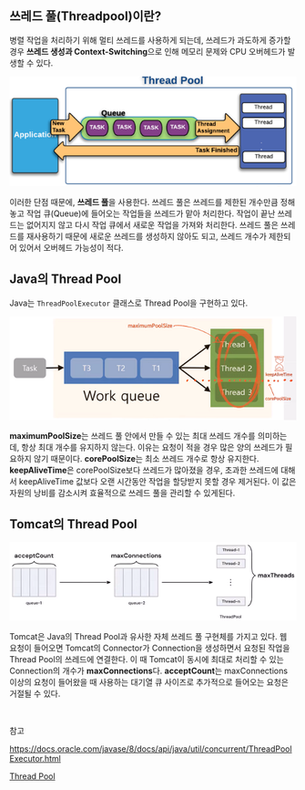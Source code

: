 ## 쓰레드 풀(Threadpool)이란?

병렬 작업을 처리하기 위해 멀티 쓰레드를 사용하게 되는데, 쓰레드가 과도하게 증가할 경우 **쓰레드 생성과 Context-Switching**으로 인해 메모리 문제와 CPU 오버헤드가 발생할 수 있다.

![img](https://github.com/dilmah0203/TIL/blob/main/Image/Thread%20Pool.PNG)

이러한 단점 때문에, **쓰레드 풀**을 사용한다. 쓰레드 풀은 쓰레드를 제한된 개수만큼 정해놓고 작업 큐(Queue)에 들어오는 작업들을 쓰레드가 맡아 처리한다. 작업이 끝난 쓰레드는 없어지지 않고 다시 작업 큐에서 새로운 작업을 가져와 처리한다. 쓰레드 풀은 쓰레드를 재사용하기 때문에 새로운 쓰레드를 생성하지 않아도 되고, 쓰레드 개수가 제한되어 있어서 오버헤드 가능성이 적다.

## Java의 Thread Pool

Java는 `ThreadPoolExecutor` 클래스로 Thread Pool을 구현하고 있다.

![img2](https://github.com/dilmah0203/TIL/blob/main/Image/ThreadPoolExecutor.png)

**maximumPoolSize**는 쓰레드 풀 안에서 만들 수 있는 최대 쓰레드 개수를 의미하는데, 항상 최대 개수를 유지하지 않는다. 이유는 요청이 적을 경우 많은 양의 쓰레드가 필요하지 않기 때문이다. **corePoolSize**는 최소 쓰레드 개수로 항상 유지한다. **keepAliveTime**은 corePoolSize보다 쓰레드가 많아졌을 경우, 초과한 쓰레드에 대해서 keepAliveTime 값보다 오랜 시간동안 작업을 할당받지 못할 경우 제거된다. 이 값은 자원의 낭비를 감소시켜 효율적으로 쓰레드 풀을 관리할 수 있게된다.

## Tomcat의 Thread Pool

![img](https://github.com/dilmah0203/TIL/blob/main/Image/Thread%20Pool2.png)

Tomcat은 Java의 Thread Pool과 유사한 자체 쓰레드 풀 구현체를 가지고 있다. 웹 요청이 들어오면 Tomcat의 Connector가 Connection을 생성하면서 요청된 작업을 Thread Pool의 쓰레드에 연결한다. 이 때 Tomcat이 동시에 최대로 처리할 수 있는 Connection의 개수가 **maxConnections**다. **acceptCount**는 maxConnections 이상의 요청이 들어왔을 때 사용하는 대기열 큐 사이즈로 추가적으로 들어오는 요청은 거절될 수 있다.

<br>

참고

https://docs.oracle.com/javase/8/docs/api/java/util/concurrent/ThreadPoolExecutor.html

[Thread Pool](https://www.youtube.com/watch?v=um4rYmQIeRE&list=PLgXGHBqgT2TvpJ_p9L_yZKPifgdBOzdVH&index=3)
